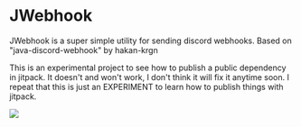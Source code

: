 # JWebhook
 JWebhook is a super simple utility for sending discord webhooks. Based on "java-discord-webhook" by hakan-krgn

This is an experimental project to see how to publish a public dependency in jitpack. It doesn't and won't work, I don't think it will fix it anytime soon. I repeat that this is just an EXPERIMENT to learn how to publish things with jitpack.

[![](https://jitpack.io/v/litjisz/JWebhook.svg)](https://jitpack.io/#litjisz/JWebhook)
